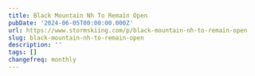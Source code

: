 ```yaml
---
title: Black Mountain Nh To Remain Open
pubDate: '2024-06-05T00:00:00.000Z'
url: https://www.stormskiing.com/p/black-mountain-nh-to-remain-open
slug: black-mountain-nh-to-remain-open
description: ''
tags: []
changefreq: monthly
---
```


<!-- Add post content below -->
